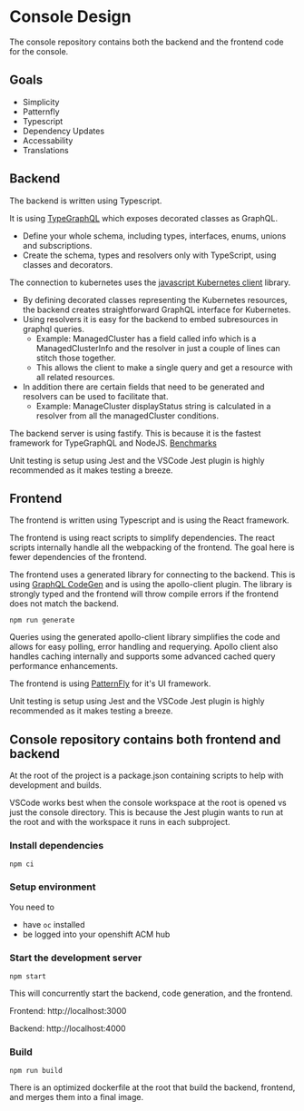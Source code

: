 # Console Design

The console repository contains both the backend and the frontend code for the console.

## Goals

- Simplicity
- Patternfly
- Typescript
- Dependency Updates
- Accessability
- Translations

## Backend

The backend is written using Typescript.

It is using [TypeGraphQL](https://typegraphql.com/) which exposes decorated classes as GraphQL.

- Define your whole schema, including types, interfaces, enums, unions and subscriptions.
- Create the schema, types and resolvers only with TypeScript, using classes and decorators.

The connection to kubernetes uses the [javascript Kubernetes client](https://github.com/kubernetes-client/javascript) library.

- By defining decorated classes representing the Kubernetes resources, the backend creates straightforward GraphQL interface for Kubernetes.
- Using resolvers it is easy for the backend to embed subresources in graphql queries.
  - Example: ManagedCluster has a field called info which is a ManagedClusterInfo and the resolver in just a couple of lines can stitch those together.
  - This allows the client to make a single query and get a resource with all related resources.
- In addition there are certain fields that need to be generated and resolvers can be used to facilitate that.
  - Example: ManageCluster displayStatus string is calculated in a resolver from all the managedCluster conditions.

The backend server is using fastify. This is because it is the fastest framework for TypeGraphQL and NodeJS. [Benchmarks](https://github.com/benawad/node-graphql-benchmarks)

Unit testing is setup using Jest and the VSCode Jest plugin is highly recommended as it makes testing a breeze.

## Frontend

The frontend is written using Typescript and is using the React framework.

The frontend is using react scripts to simplify dependencies. The react scripts internally handle all the webpacking of the frontend. The goal here is fewer dependencies of the frontend.

The frontend uses a generated library for connecting to the backend. This is using [GraphQL CodeGen](https://graphql-code-generator.com/) and is using the apollo-client plugin.  The library is strongly typed and the frontend will throw compile errors if the frontend does not match the backend.

```
npm run generate
```

Queries using the generated apollo-client library simplifies the code and allows for easy polling, error handling and requerying. Apollo client also handles caching internally and supports some advanced cached query performance enhancements.

The frontend is using [PatternFly](https://www.patternfly.org/) for it's UI framework.

Unit testing is setup using Jest and the VSCode Jest plugin is highly recommended as it makes testing a breeze.

## Console repository contains both frontend and backend

At the root of the project is a package.json containing scripts to help with development and builds.

VSCode works best when the console workspace at the root is opened vs just the console directory.
This is because the Jest plugin wants to run at the root and with the workspace it runs in each subproject.

### Install dependencies

```
npm ci
```

### Setup environment

You need to

- have `oc` installed
- be logged into your openshift ACM hub

### Start the development server

```
npm start
```

This will concurrently start the backend, code generation, and the frontend.

Frontend: http://localhost:3000

Backend: http://localhost:4000

### Build

```
npm run build
```

There is an optimized dockerfile at the root that build the backend, frontend, and merges them into a final image.
